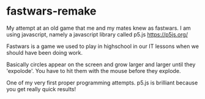 # fastwars-remake
My attempt at an old game that me and my mates knew as fastwars. I am using javascript, namely a javascript library called p5.js https://p5js.org/

Fastwars is a game we used to play in highschool in our IT lessons when we should have been doing work.

Basically circles appear on the screen and grow larger and larger until they 'expolode'. You have to hit them with the mouse before they explode.

One of my very first proper programming attempts. p5.js is brilliant because you get really quick results!
